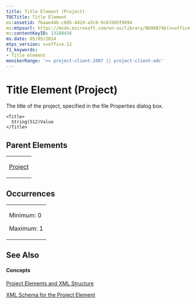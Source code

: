 ```yaml
---
title: Title Element (Project)
TOCTitle: Title Element
ms:assetid: fbaae44b-c895-442d-a3c0-9c67dd5f9694
ms:mtpsurl: https://msdn.microsoft.com/en-us/library/Bb968746(v=office.12)
ms:contentKeyID: 13188436
ms.date: 05/05/2014
mtps_version: v=office.12
f1_keywords:
- Title element
monikerRange: '>= project-client-2007 || project-client-odc'
---
```


# Title Element (Project)




The title of the project, specified in the file Properties dialog box.

    <Title>
      String(512)Value
    </Title>

## Parent Elements

<table>
<colgroup>
<col style="width: 100%" />
</colgroup>
<tbody>
<tr class="odd">
<td><p><a href="project-element.md">Project</a></p></td>
</tr>
</tbody>
</table>

## Occurrences

<table>
<colgroup>
<col style="width: 100%" />
</colgroup>
<tbody>
<tr class="odd">
<td><p>Minimum: 0</p>
<p>Maximum: 1</p></td>
</tr>
</tbody>
</table>

## See Also

#### Concepts

[Project Elements and XML Structure](project-elements-and-xml-structure.md)

[XML Schema for the Project Element](xml-schema-for-the-project-element.md)

